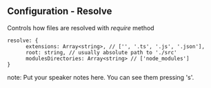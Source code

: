 ##  Configuration - Resolve

Controls how files are resolved with *require* method

```
resolve: {
      extensions: Array<string>, // ['', '.ts', '.js', '.json'],
      root: string, // usually absolute path to './src'
      modulesDirectories: Array<string> // ['node_modules']
}
```

note:
    Put your speaker notes here.
    You can see them pressing 's'.

